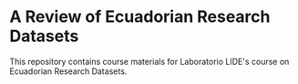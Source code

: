 # A Review of Ecuadorian Research Datasets

This repository contains course materials for Laboratorio LIDE's course on Ecuadorian Research Datasets. 